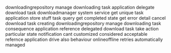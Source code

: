 downloadingrepository manage downloading task application delegate download task downloadmanager system service get unique task application store stuff task query get completed state get error detail cancel download task creating downloadingrepository manage downloading task consequence application reference delegated download task take action particular state notification cant customized considered acceptable refernce application drive also behaviour onlineoffline retries automatically managed